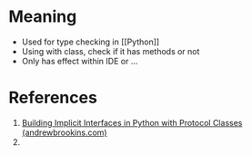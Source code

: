 ---
---
# Meaning
- Used for type checking in [[Python]]
- Using with class, check if it has methods or not
- Only has effect within IDE or ...


# References
1. [Building Implicit Interfaces in Python with Protocol Classes (andrewbrookins.com)](https://andrewbrookins.com/technology/building-implicit-interfaces-in-python-with-protocol-classes/)
2. 